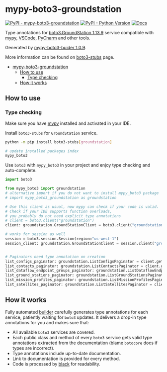 # mypy-boto3-groundstation

[![PyPI - mypy-boto3-groundstation](https://img.shields.io/pypi/v/mypy-boto3-groundstation.svg?color=blue)](https://pypi.org/project/mypy-boto3-groundstation)
[![PyPI - Python Version](https://img.shields.io/pypi/pyversions/mypy-boto3-groundstation.svg?color=blue)](https://pypi.org/project/mypy-boto3-groundstation)
[![Docs](https://img.shields.io/readthedocs/mypy-boto3-builder.svg?color=blue)](https://mypy-boto3-builder.readthedocs.io/)

Type annotations for
[boto3.GroundStation 1.13.9](https://boto3.amazonaws.com/v1/documentation/api/1.13.9/reference/services/groundstation.html#GroundStation) service
compatible with [mypy](https://github.com/python/mypy), [VSCode](https://code.visualstudio.com/),
[PyCharm](https://www.jetbrains.com/pycharm/) and other tools.

Generated by [mypy-boto3-buider 1.0.9](https://github.com/vemel/mypy_boto3_builder).

More information can be found on [boto3-stubs](https://pypi.org/project/boto3-stubs/) page.

- [mypy-boto3-groundstation](#mypy-boto3-groundstation)
  - [How to use](#how-to-use)
    - [Type checking](#type-checking)
  - [How it works](#how-it-works)

## How to use

### Type checking

Make sure you have [mypy](https://github.com/python/mypy) installed and activated in your IDE.

Install `boto3-stubs` for `GroundStation` service.

```bash
python -m pip install boto3-stubs[groundstation]

# update installed packages index
mypy_boto3
```

Use `boto3` with `mypy_boto3` in your project and enjoy type checking and auto-complete.

```python
import boto3

from mypy_boto3 import groundstation
# alternative import if you do not want to install mypy_boto3 package
# import mypy_boto3_groundstation as groundstation

# Use this client as usual, now mypy can check if your code is valid.
# Check if your IDE supports function overloads,
# you probably do not need explicit type annotations
# client = boto3.client("groundstation")
client: groundstation.GroundStationClient = boto3.client("groundstation")

# works for session as well
session = boto3.session.Session(region="us-west-1")
session_client: groundstation.GroundStationClient = session.client("groundstation")


# Paginators need type annotation on creation
list_configs_paginator: groundstation.ListConfigsPaginator = client.get_paginator("list_configs")
list_contacts_paginator: groundstation.ListContactsPaginator = client.get_paginator("list_contacts")
list_dataflow_endpoint_groups_paginator: groundstation.ListDataflowEndpointGroupsPaginator = client.get_paginator("list_dataflow_endpoint_groups")
list_ground_stations_paginator: groundstation.ListGroundStationsPaginator = client.get_paginator("list_ground_stations")
list_mission_profiles_paginator: groundstation.ListMissionProfilesPaginator = client.get_paginator("list_mission_profiles")
list_satellites_paginator: groundstation.ListSatellitesPaginator = client.get_paginator("list_satellites")
```

## How it works

Fully automated [builder](https://github.com/vemel/mypy_boto3_builder) carefully generates
type annotations for each service, patiently waiting for `boto3` updates. It delivers
a drop-in type annotations for you and makes sure that:

- All available `boto3` services are covered.
- Each public class and method of every `boto3` service gets valid type annotations
  extracted from the documentation (blame `botocore` docs if types are incorrect).
- Type annotations include up-to-date documentation.
- Link to documentation is provided for every method.
- Code is processed by [black](https://github.com/psf/black) for readability.